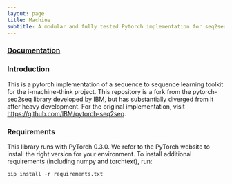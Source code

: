 ```yaml
---
layout: page
title: Machine
subtitle: A modular and fully tested Pytorch implementation for seq2seq models.
---
```



### [Documentation](https://i-machine-think.github.io/machine/build/html/index.html)

### Introduction
This is a pytorch implementation of a sequence to 
sequence learning toolkit for the i-machine-think 
project. This repository is a fork from the pytorch-seq2seq 
library developed by IBM, but has substantially diverged 
from it after heavy development. For the original implementation, 
visit https://github.com/IBM/pytorch-seq2seq.

### Requirements
This library runs with PyTorch 0.3.0. We refer to the PyTorch website to install the right version for your environment. To install additional requirements (including numpy and torchtext), run:

```pip install -r requirements.txt```
